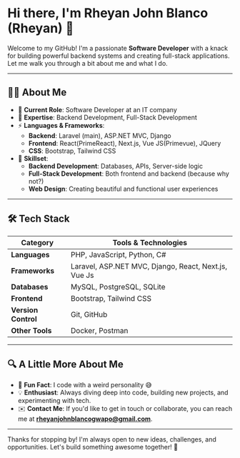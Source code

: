 # Hi there, I'm Rheyan John Blanco (Rheyan) 👋

Welcome to my GitHub! I'm a passionate **Software Developer** with a knack for building powerful backend systems and creating full-stack applications. Let me walk you through a bit about me and what I do.

---

## 👨‍💻 About Me

- 🎯 **Current Role**: Software Developer at an IT company
- 🔧 **Expertise**: Backend Development, Full-Stack Development
- ⚡ **Languages & Frameworks**:
  - **Backend**: Laravel (main), ASP.NET MVC, Django
  - **Frontend**: React(PrimeReact), Next.js, Vue JS(Primevue), JQuery
  - **CSS**: Bootstrap, Tailwind CSS
- 🎨 **Skillset**:
  - **Backend Development**: Databases, APIs, Server-side logic
  - **Full-Stack Development**: Both frontend and backend (because why not?)
  - **Web Design**: Creating beautiful and functional user experiences

---

## 🛠️ Tech Stack

| **Category**  | **Tools & Technologies**    |
| ------------- | --------------------------- |
| **Languages** | PHP, JavaScript, Python, C#  |
| **Frameworks** | Laravel, ASP.NET MVC, Django, React, Next.js, Vue Js |
| **Databases**  | MySQL, PostgreSQL, SQLite   |
| **Frontend**   | Bootstrap, Tailwind CSS     |
| **Version Control** | Git, GitHub             |
| **Other Tools** | Docker, Postman            |

---

## 🔍 A Little More About Me

- 👾 **Fun Fact**: I code with a weird personality 😅
- 💡 **Enthusiast**: Always diving deep into code, building new projects, and experimenting with tech.
- ✉️ **Contact Me**: If you'd like to get in touch or collaborate, you can reach me at **rheyanjohnblancogwapo@gmail.com**.

---

Thanks for stopping by! I'm always open to new ideas, challenges, and opportunities. Let's build something awesome together! 🚀
